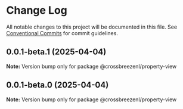 # Change Log

All notable changes to this project will be documented in this file.
See [Conventional Commits](https://conventionalcommits.org) for commit guidelines.

## 0.0.1-beta.1 (2025-04-04)

**Note:** Version bump only for package @crossbreezenl/property-view

## 0.0.1-beta.0 (2025-04-04)

**Note:** Version bump only for package @crossbreezenl/property-view
